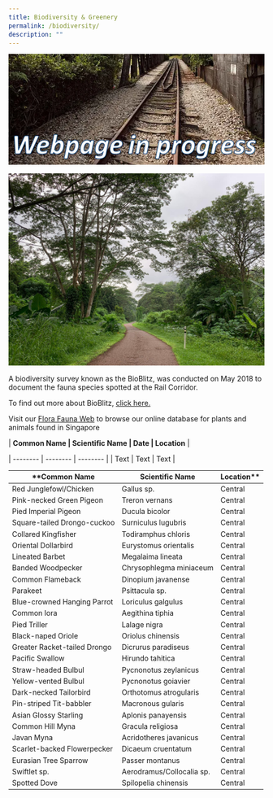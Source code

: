 ```yaml
---
title: Biodiversity & Greenery
permalink: /biodiversity/
description: ""
---
```

![Alt text for image on Isomer site](/images/webpageinprogress.png)

![rail corridor greenery](/images/RC%20Central/Central_path4_IMG-20210521-WA0011.jpg)

A biodiversity survey known as the BioBlitz, was conducted on May 2018 to document the fauna species spotted at the Rail Corridor. 

To find out more about BioBlitz, [click here.](https://www.nparks.gov.sg/biodiversity/community-in-nature-initiative/bioblitz)

Visit our [Flora Fauna Web](https://www.nparks.gov.sg/florafaunaweb) to browse our online database for plants and animals found in Singapore

| **Common Name | Scientific Name | Date | Location** |

| -------- | -------- | -------- |
| Text     | Text     | Text     |



| **Common Name | Scientific Name | Location** |
| -------- | -------- | -------- |
| Red Junglefowl/Chicken | Gallus sp. | Central |
| Pink-necked Green Pigeon | Treron vernans | Central |
| Pied Imperial Pigeon | Ducula bicolor | Central |
| Square-tailed Drongo-cuckoo | Surniculus lugubris | Central |
| Collared Kingfisher | Todiramphus chloris | Central |
| Oriental Dollarbird | Eurystomus orientalis | Central |
| Lineated Barbet | Megalaima lineata | Central |
| Banded Woodpecker | Chrysophlegma miniaceum | Central |
| Common Flameback | Dinopium javanense | Central |
| Parakeet | Psittacula sp. | Central |
| Blue-crowned Hanging Parrot | Loriculus galgulus | Central |
| Common Iora | Aegithina tiphia | Central |
| Pied Triller | Lalage nigra | Central |
| Black-naped Oriole | Oriolus chinensis | Central |
| Greater Racket-tailed Drongo | Dicrurus paradiseus | Central |
| Pacific Swallow | Hirundo tahitica | Central |
| Straw-headed Bulbul | Pycnonotus zeylanicus | Central |
| Yellow-vented Bulbul | Pycnonotus goiavier | Central |
| Dark-necked Tailorbird | Orthotomus atrogularis | Central |
| Pin-striped Tit-babbler | Macronous gularis | Central |
| Asian Glossy Starling | Aplonis panayensis | Central |
| Common Hill Myna | Gracula religiosa | Central |
| Javan Myna | Acridotheres javanicus | Central |
| Scarlet-backed Flowerpecker | Dicaeum cruentatum | Central |
| Eurasian Tree Sparrow | Passer montanus | Central |
| Swiftlet sp. | Aerodramus/Collocalia sp. | Central |
| Spotted Dove | Spilopelia chinensis | Central |